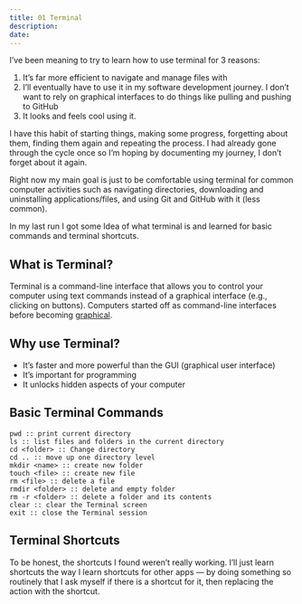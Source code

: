 ```yaml
---
title: 01 Terminal
description: 
date:
---
```


I’ve been meaning to try to learn how to use terminal for 3 reasons:

1. It’s far more efficient to navigate and manage files with
2. I’ll eventually have to use it in my software development journey. I don’t want to rely on graphical interfaces to do things like pulling and pushing to GitHub
3. It looks and feels cool using it.

I have this habit of starting things, making some progress, forgetting about them, finding them again and repeating the process. I had already gone through the cycle once so I’m hoping by documenting my journey, I don’t forget about it again.

Right now my main goal is just to be comfortable using terminal for common computer activities such as navigating directories, downloading and uninstalling applications/files, and using Git and GitHub with it (less common).

In my last run I got some Idea of what terminal is and learned for basic commands and terminal shortcuts.

## What is Terminal?

Terminal is a command-line interface that allows you to control your computer using text commands instead of a graphical interface (e.g., clicking on buttons). Computers started off as command-line interfaces before becoming [graphical](https://verpex.com/blog/website-tips/gui-vs-cli).

## Why use Terminal?

- It’s faster and more powerful than the GUI (graphical user interface)
- It’s important for programming
- It unlocks hidden aspects of your computer

## Basic Terminal Commands

```
pwd :: print current directory
ls :: list files and folders in the current directory
cd <folder> :: Change directory
cd .. :: move up one directory level
mkdir <name> :: create new folder
touch <file> :: create new file 
rm <file> :: delete a file
rmdir <folder> :: delete and empty folder
rm -r <folder> :: delete a folder and its contents 
clear :: clear the Terminal screen
exit :: close the Terminal session
```

## Terminal Shortcuts

To be honest, the shortcuts I found weren’t really working. I’ll just learn shortcuts the way I learn shortcuts for other apps — by doing something so routinely that I ask myself if there is a shortcut for it, then replacing the action with the shortcut.